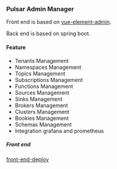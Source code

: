 ### Pulsar Admin Manager

Front end is based on [vue-element-admin](https://panjiachen.github.io/vue-element-admin/#/dashboard).

Back end is based on spring boot.

#### Feature

* Tenants Management
* Namespaces Management
* Topics Management
* Subscriptions Management
* Functions Management
* Sources Management
* Sinks Management
* Brokers Management
* Clusters Management
* Bookies Management
* Schemas Management
* Integration grafana and prometheus


##### Front end

[front-end-deploy](https://github.com/streamnative/pulsar-manager/blob/master/front-end/README.md)


